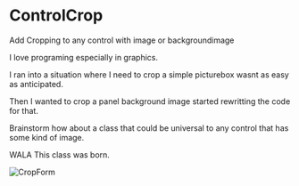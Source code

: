 # ControlCrop
Add Cropping to any control with image or backgroundimage

I love programing especially in graphics. 

I ran into a situation where I need to crop a simple picturebox wasnt as easy as anticipated.

Then I wanted to crop a panel background image started rewritting the code for that.

Brainstorm how about a class that could be universal to any control that has some kind of image.

WALA This class was born.

![CropForm](https://user-images.githubusercontent.com/26853477/193463038-440cbe0c-2259-4d9f-8b62-81929865720e.png)
